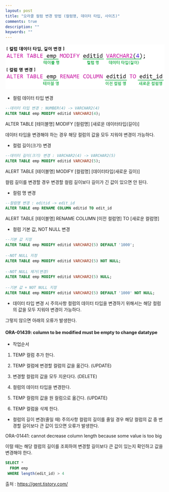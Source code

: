 ```yaml
---
layout: post
title: "오라클 컬럼 변경 방법 (컬럼명, 데이터 타입, 사이즈)"
comments: true
description: ""
keywords: ""
---
```


![9876546](/images/oracle/9876546.png)

- 컬럼 데이터 타입 변경
```sql
--데이터 타입 변경 : NUMBER(4) -> VARCHAR2(4)
ALTER TABLE emp MODIFY editid VARCHAR2(4);
```

ALTER TABLE [테이블명] MODIFY [컬럼명] [새로운 데이터타입(길이)]

데이터 타입을 변경해야 하는 경우 해당 컬럼의 값을 모두 지워야 변경이 가능하다.
 

- 컬럼 길이(크기) 변경
```sql
--데이터 길이(크기) 변경 : VARCHAR2(4) -> VARCHAR2(5)
ALTER TABLE emp MODIFY editid VARCHAR2(5);
```

ALERT TABLE [테이블명] MODIFY [컬럼명] [데이터타입(새로운 길이)]

컬럼 길이를 변경할 경우 변경할 컬럼 길이보다 길이가 긴 값이 있으면 안 된다.

 

- 컬럼 명 변경
```sql
--컬럼명 변경 : editid -> edit_id
ALTER TABLE emp RENAME COLUMN editid TO edit_id
```

ALERT TABLE [테이블명] RENAME COLUMN [이전 컬럼명] TO [새로운 컬럼명]

 

- 컬럼 기본 값, NOT NULL 변경

```sql
--기본 값 지정
ALTER TABLE emp MODIFY editid VARCHAR2(5) DEFAULT '1000';

--NOT NULL 지정
ALTER TABLE emp MODIFY editid VARCHAR2(5) NOT NULL;

--NOT NULL 제거(변경)
ALTER TABLE emp MODIFY editid VARCHAR2(5) NULL;

--기본 값 + NOT NULL 지정
ALTER TABLE emp MODIFY editid VARCHAR2(5) DEFAULT '1000' NOT NULL;
```

- 데이터 타입 변경 시 주의사항
컬럼의 데이터 타입을 변경하기 위해서는 해당 컬럼의 값을 모두 지워야 변경이 가능하다.

 

그렇지 않으면 아래의 오류가 발생한다.

#### ORA-01439: column to be modified must be empty to change datatype 

 

- 작업순서
1. TEMP 컬럼 추가 한다.

2. TEMP 컬럼에 변경할 컬럼의 값을 옮긴다. (UPDATE)

3. 변경할 컬럼의 값을 모두 지운다다. (DELETE)

4. 컬럼의 데이터 타입을 변경한다.

5. TEMP 컬럼의 값을 원 컬럼으로 옮긴다. (UPDATE)

6. TEMP 컬럼을 삭제 한다.


- 컬럼의 길이 변경(줄일 때) 주의사항
컬럼의 길이를 줄일 경우 해당 컬럼의 값 중 변경할 길이보다 큰 값이 있으면 오류가 발생한다.

 
ORA-01441: cannot decrease column length because some value is too big 


이럴 때는 해당 컬럼의 길이를 조회하여 변경할 길이보다 큰 값이 있는지 확인하고 값을 변경해야 한다.

```sql
SELECT *
  FROM emp
 WHERE length(edit_id) > 4
```


출처 : https://gent.tistory.com/